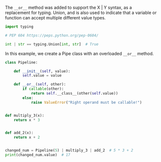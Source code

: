 
The ```__or__``` method was added to support the X | Y syntax, as a replacement for typing. Union, and is also used to indicate that a variable or function can accept multiple different value types.
```python
import typing

# PEP 604 https://peps.python.org/pep-0604/

int | str == typing.Union[int, str]  # True
```

In this example, we create a Pipe class with an overloaded ```__or__``` method.  
```python
class Pipeline:

    def __init__(self, value):
        self.value = value

    def __or__(self, other):
        if callable(other):
            return self.__class__(other(self.value))
        else:
            raise ValueError("Right operand must be callable!")


def multiply_3(x):
    return x * 3


def add_2(x):
    return x + 2


changed_num = Pipeline(5) | multiply_3 | add_2  # 5 * 3 + 2
print(changed_num.value)  # 17
```